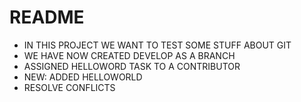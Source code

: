 # README

* IN THIS PROJECT WE WANT TO TEST SOME STUFF ABOUT GIT
* WE HAVE NOW CREATED DEVELOP AS A BRANCH
* ASSIGNED HELLOWORD TASK TO A CONTRIBUTOR
* NEW: ADDED HELLOWORLD
* RESOLVE CONFLICTS


